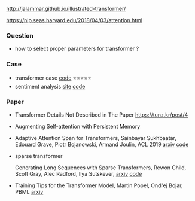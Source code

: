 <http://jalammar.github.io/illustrated-transformer/>

<https://nlp.seas.harvard.edu/2018/04/03/attention.html>



### Question

+ how to select proper parameters for transformer ?




### Case

+ transformer case [code](<https://github.com/tensorflow/tensor2tensor>) :star::star::star::star::star:
+ sentiment analysis [site](<https://mc.ai/deep-learning-in-production-sentiment-analysis-with-the-transformer-model/>) [code](<https://github.com/cortexlabs/cortex/blob/master/examples/pipelines/reviews/implementations/models/transformer.py>) 



### Paper

+ Transformer Details Not Described in The Paper <https://tunz.kr/post/4>

+ Augmenting Self-attention with Persistent Memory

+ Adaptive Attention Span for Transformers, Sainbayar Sukhbaatar, Edouard Grave, Piotr Bojanowski, Armand Joulin, ACL 2019 [arxiv](<https://arxiv.org/abs/1905.07799>) [code](<https://github.com/facebookresearch/adaptive-span>) 

+ sparse transformer

  Generating Long Sequences with Sparse Transformers, Rewon Child, Scott Gray, Alec Radford, Ilya Sutskever, [arxiv](<https://arxiv.org/abs/1904.10509>) [code](<https://github.com/openai/sparse_attention>) 

+ Training Tips for the Transformer Model, Martin Popel, Ondřej Bojar, PBML [arxiv](<https://arxiv.org/abs/1804.00247>) 
